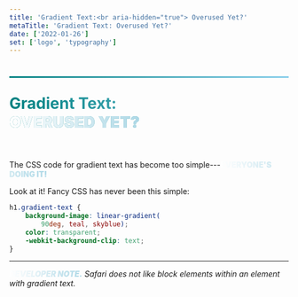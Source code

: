```yaml
---
title: 'Gradient Text:<br aria-hidden="true"> Overused Yet?'
metaTitle: 'Gradient Text: Overused Yet?'
date: ['2022-01-26']
set: ['logo', 'typography']
---
```


# Gradient Text:<br aria-hidden> **Overused Yet?**

The CSS code for gradient text has become too simple---**everyone's doing it!**

Look at it! Fancy CSS has never been this simple:


```css
h1.gradient-text {
	background-image: linear-gradient(
		90deg, teal, skyblue);
	color: transparent;
	-webkit-background-clip: text;
}
```

---

*__Developer note.__ Safari does not like block elements within an element with gradient text.*

<style>
	h1 {
		/* Gradient text. This is a problem: */
		background-image: linear-gradient(
			90deg, teal, skyblue);
		color: transparent;
		background-clip: text;
	}

	h1 {
		--h1-min-font-size: 2em;

		padding: calc(2 * var(--spacer, 1rem)) 0;
		position: relative;
		text-align: start;
	}

	h1::before {
		content: '';
		display: block;
		position: absolute;
		top: 0; left: 0; right: 0;
		height: .1em;
		background-image: linear-gradient(
			90deg,
			teal,
			skyblue
		);
	}

	@media (min-width: 900px) {
		h1 {
			--h1-min-font-size: 3em;
		}
	}

	@media (min-width: 1500px) {
		h1 {
			font-size: 4em;
			--h1-added-lead: 0;
			--h1-min-font-size: 4em;
		}
	}

	strong {
		text-transform: uppercase;
	}

	:not(h1) strong {
		font-weight: 800; font-weight: 900;
		background-image: linear-gradient(
			90deg, white, lightblue);
		color: transparent;
		-webkit-background-clip: text;
	}

	:global(:root) {
		--base-width: 55rem;
	}
</style>
